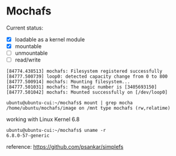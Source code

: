 # Mochafs

Current status:

- [x] loadable as a kernel module
- [x] mountable
- [ ] unmountable
- [ ] read/write

```plaintext
[84774.438513] mochafs: Filesystem registered successfully
[84777.500739] loop0: detected capacity change from 0 to 800
[84777.500914] mochafs: Mounting filesystem...
[84777.501031] mochafs: The magic number is [3405693150]
[84777.501042] mochafs: Mounted successfully on [/dev/loop0]
```

```console
ubuntu@ubuntu-cui:~/mochafs$ mount | grep mocha
/home/ubuntu/mochafs/image on /mnt type mochafs (rw,relatime)
```

working with Linux Kernel 6.8

```console
ubuntu@ubuntu-cui:~/mochafs$ uname -r
6.8.0-57-generic
```

reference: https://github.com/psankar/simplefs
